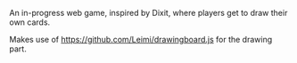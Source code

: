 An in-progress web game, inspired by Dixit, where players get to draw their own cards. 

Makes use of https://github.com/Leimi/drawingboard.js for the drawing part.
